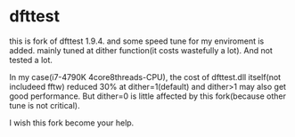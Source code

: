 # dfttest
this is fork of dfttest 1.9.4. and some speed tune for my enviroment is added.
mainly tuned at dither function(it costs wastefully a lot).
And not tested a lot.

In my case(i7-4790K 4core8threads-CPU), the cost of dfttest.dll itself(not includeed fftw)
reduced 30% at dither=1(default) and dither>1 may also get good performance.
But dither=0 is little affected by this fork(because other tune is not critical).

I wish this fork become your help.
